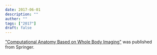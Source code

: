 ```yaml
---
date: 2017-06-01
description: ""
auther: ""
tags: ["2017"]
draft: false
---
```

["Computational Anatomy Based on Whole Body Imaging"](https://www.springer.com/jp/book/9784431559740) was published from Springer.
<!--more-->
